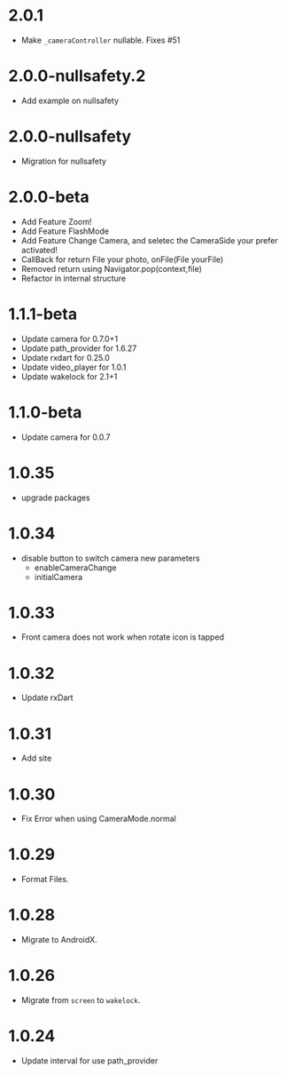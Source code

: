 # 2.0.1

- Make `_cameraController` nullable. Fixes #51

# 2.0.0-nullsafety.2

- Add example on nullsafety

# 2.0.0-nullsafety

- Migration for nullsafety

# 2.0.0-beta

- Add Feature Zoom!
- Add Feature FlashMode
- Add Feature Change Camera, and seletec the CameraSide your prefer activated!
- CallBack for return File your photo, onFile(File yourFile)
- Removed return using Navigator.pop(context,file)
- Refactor in internal structure

# 1.1.1-beta

- Update camera for 0.7.0+1
- Update path_provider for 1.6.27
- Update rxdart for 0.25.0
- Update video_player for 1.0.1
- Update wakelock for 2.1+1

# 1.1.0-beta

- Update camera for 0.0.7

# 1.0.35

- upgrade packages

# 1.0.34

- disable button to switch camera
  new parameters
  - enableCameraChange
  - initialCamera

# 1.0.33

- Front camera does not work when rotate icon is tapped

# 1.0.32

- Update rxDart

# 1.0.31

- Add site

# 1.0.30

- Fix Error when using CameraMode.normal

# 1.0.29

- Format Files.

# 1.0.28

- Migrate to AndroidX.

# 1.0.26

- Migrate from `screen` to `wakelock`.

# 1.0.24

- Update interval for use path_provider
